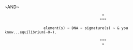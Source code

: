 ~AND~


                                                 *
                                                ***

                      element(s) ~ DNA ~ signature(s) ~ & you know...equilibrium(~0~).
               
                                                ***
                                                 *
                                              
